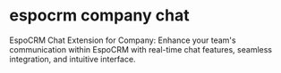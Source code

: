 # espocrm company chat
EspoCRM Chat Extension for Company: Enhance your team's communication within EspoCRM with real-time chat features, seamless integration, and intuitive interface.
